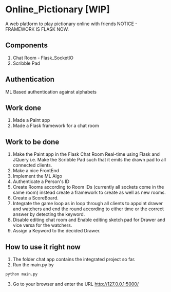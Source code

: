 # Online_Pictionary [WIP]
A web platform to play pictionary online with friends
NOTICE - FRAMEWORK IS FLASK NOW.

## Components
1. Chat Room - Flask_SocketIO 
2. Scribble Pad 

## Authentication
ML Based authentication against alphabets

## Work done
1. Made a Paint app
2. Made a Flask framework for a chat room

## Work to be done 
1. Make the Paint app in the Flask Chat Room Real-time using Flask and JQuery i.e. Make the Scribble Pad such that it emits the drawn pad to all connected clients.
2. Make a nice FrontEnd
3. Implement the ML Algo
4. Authenticate a Person's ID
5. Create Rooms according to Room IDs (currently all sockets come in the same room) instead create a framework to create as well as new rooms.
6. Create a ScoreBoard.
7. Integrate the game loop as in loop through all clients to appoint drawer and watchers and end the round according to either time or the correct answer by detecting the keyword. 
8. Disable editing chat room and Enable editing sketch pad for Drawer and vice versa for the watchers.
9. Assign a Keyword to the decided Drawer.

## How to use it right now
1. The folder chat app contains the integrated project so far. 
2. Run the main.py by 
```bash
python main.py
```
3. Go to your browser and enter the URL http://127.0.0.1:5000/
